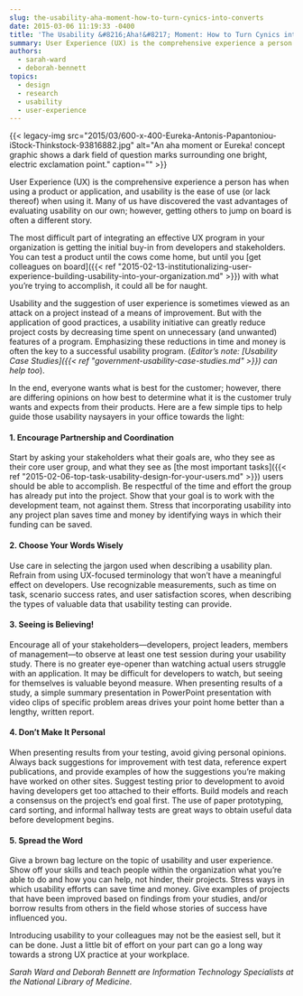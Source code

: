 ```yaml
---
slug: the-usability-aha-moment-how-to-turn-cynics-into-converts
date: 2015-03-06 11:19:33 -0400
title: 'The Usability &#8216;Aha!&#8217; Moment: How to Turn Cynics into Converts'
summary: User Experience (UX) is the comprehensive experience a person has when using a product or application, and usability is the ease of use (or lack thereof) when using it. Many of us have discovered the vast advantages of evaluating usability on our own; however, getting others to jump on board is often a different story.
authors:
  - sarah-ward
  - deborah-bennett
topics:
  - design
  - research
  - usability
  - user-experience
---
```


{{< legacy-img src="2015/03/600-x-400-Eureka-Antonis-Papantoniou-iStock-Thinkstock-93816882.jpg" alt="An aha moment or Eureka! concept graphic shows a dark field of question marks surrounding one bright, electric exclamation point." caption="" >}} 

User Experience (UX) is the comprehensive experience a person has when using a product or application, and usability is the ease of use (or lack thereof) when using it. Many of us have discovered the vast advantages of evaluating usability on our own; however, getting others to jump on board is often a different story.

The most difficult part of integrating an effective UX program in your organization is getting the initial buy-in from developers and stakeholders. You can test a product until the cows come home, but until you [get colleagues on board]({{< ref "2015-02-13-institutionalizing-user-experience-building-usability-into-your-organization.md" >}}) with what you’re trying to accomplish, it could all be for naught.

Usability and the suggestion of user experience is sometimes viewed as an attack on a project instead of a means of improvement. But with the application of good practices, a usability initiative can greatly reduce project costs by decreasing time spent on unnecessary (and unwanted) features of a program. Emphasizing these reductions in time and money is often the key to a successful usability program. (_Editor&#8217;s note: [Usability Case Studies]({{< ref "government-usability-case-studies.md" >}}) can help too_).

In the end, everyone wants what is best for the customer; however, there are differing opinions on how best to determine what it is the customer truly wants and expects from their products. Here are a few simple tips to help guide those usability naysayers in your office towards the light:

#### 1. Encourage Partnership and Coordination

Start by asking your stakeholders what their goals are, who they see as their core user group, and what they see as [the most important tasks]({{< ref "2015-02-06-top-task-usability-design-for-your-users.md" >}}) users should be able to accomplish. Be respectful of the time and effort the group has already put into the project. Show that your goal is to work with the development team, not against them. Stress that incorporating usability into any project plan saves time and money by identifying ways in which their funding can be saved.

#### 2. Choose Your Words Wisely

Use care in selecting the jargon used when describing a usability plan. Refrain from using UX-focused terminology that won’t have a meaningful effect on developers. Use recognizable measurements, such as time on task, scenario success rates, and user satisfaction scores, when describing the types of valuable data that usability testing can provide.

#### 3. Seeing is Believing!

Encourage all of your stakeholders—developers, project leaders, members of management—to observe at least one test session during your usability study. There is no greater eye-opener than watching actual users struggle with an application. It may be difficult for developers to watch, but seeing for themselves is valuable beyond measure. When presenting results of a study, a simple summary presentation in PowerPoint presentation with video clips of specific problem areas drives your point home better than a lengthy, written report.

#### 4. Don’t Make It Personal

When presenting results from your testing, avoid giving personal opinions. Always back suggestions for improvement with test data, reference expert publications, and provide examples of how the suggestions you’re making have worked on other sites. Suggest testing prior to development to avoid having developers get too attached to their efforts. Build models and reach a consensus on the project’s end goal first. The use of paper prototyping, card sorting, and informal hallway tests are great ways to obtain useful data before development begins.

#### 5. Spread the Word

Give a brown bag lecture on the topic of usability and user experience. Show off your skills and teach people within the organization what you’re able to do and how you can help, not hinder, their projects. Stress ways in which usability efforts can save time and money. Give examples of projects that have been improved based on findings from your studies, and/or borrow results from others in the field whose stories of success have influenced you.

Introducing usability to your colleagues may not be the easiest sell, but it can be done. Just a little bit of effort on your part can go a long way towards a strong UX practice at your workplace.

_Sarah Ward and Deborah Bennett are Information Technology Specialists at the National Library of Medicine._
